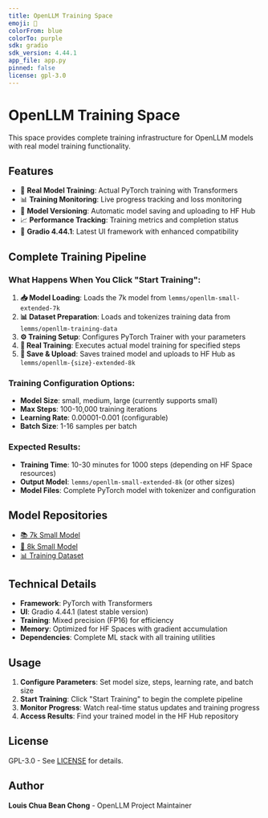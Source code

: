 ```yaml
---
title: OpenLLM Training Space
emoji: 🚀
colorFrom: blue
colorTo: purple
sdk: gradio
sdk_version: 4.44.1
app_file: app.py
pinned: false
license: gpl-3.0
---
```


# OpenLLM Training Space

This space provides complete training infrastructure for OpenLLM models with real model training functionality.

## Features

- 🎯 **Real Model Training**: Actual PyTorch training with Transformers
- 📊 **Training Monitoring**: Live progress tracking and loss monitoring
- 🔄 **Model Versioning**: Automatic model saving and uploading to HF Hub
- 📈 **Performance Tracking**: Training metrics and completion status
- 🚀 **Gradio 4.44.1**: Latest UI framework with enhanced compatibility

## Complete Training Pipeline

### What Happens When You Click "Start Training":

1. **📥 Model Loading**: Loads the 7k model from `lemms/openllm-small-extended-7k`
2. **📊 Dataset Preparation**: Loads and tokenizes training data from `lemms/openllm-training-data`
3. **⚙️ Training Setup**: Configures PyTorch Trainer with your parameters
4. **🚀 Real Training**: Executes actual model training for specified steps
5. **💾 Save & Upload**: Saves trained model and uploads to HF Hub as `lemms/openllm-{size}-extended-8k`

### Training Configuration Options:

- **Model Size**: small, medium, large (currently supports small)
- **Max Steps**: 100-10,000 training iterations
- **Learning Rate**: 0.00001-0.001 (configurable)
- **Batch Size**: 1-16 samples per batch

### Expected Results:

- **Training Time**: 10-30 minutes for 1000 steps (depending on HF Space resources)
- **Output Model**: `lemms/openllm-small-extended-8k` (or other sizes)
- **Model Files**: Complete PyTorch model with tokenizer and configuration

## Model Repositories

- [📚 7k Small Model](https://huggingface.co/lemms/openllm-small-extended-7k)
- [🎯 8k Small Model](https://huggingface.co/lemms/openllm-small-extended-8k)
- [📊 Training Dataset](https://huggingface.co/datasets/lemms/openllm-training-data)

## Technical Details

- **Framework**: PyTorch with Transformers
- **UI**: Gradio 4.44.1 (latest stable version)
- **Training**: Mixed precision (FP16) for efficiency
- **Memory**: Optimized for HF Spaces with gradient accumulation
- **Dependencies**: Complete ML stack with all training utilities

## Usage

1. **Configure Parameters**: Set model size, steps, learning rate, and batch size
2. **Start Training**: Click "Start Training" to begin the complete pipeline
3. **Monitor Progress**: Watch real-time status updates and training progress
4. **Access Results**: Find your trained model in the HF Hub repository

## License

GPL-3.0 - See [LICENSE](LICENSE) for details.

## Author

**Louis Chua Bean Chong** - OpenLLM Project Maintainer
